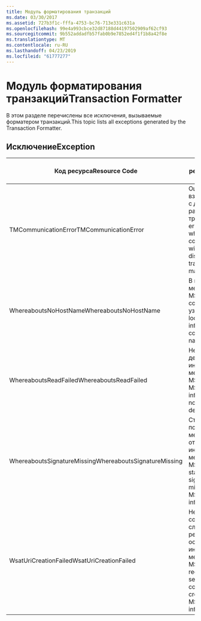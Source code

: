 ```yaml
---
title: Модуль форматирования транзакций
ms.date: 03/30/2017
ms.assetid: 727b3f1c-fffa-4753-bc76-713e331c631a
ms.openlocfilehash: 99e4a993cbce32d87188d44197502909af62cf93
ms.sourcegitcommit: 9b552addadfb57fab0b9e7852ed4f1f1b8a42f8e
ms.translationtype: MT
ms.contentlocale: ru-RU
ms.lasthandoff: 04/23/2019
ms.locfileid: "61777277"
---
```

# <a name="transaction-formatter"></a><span data-ttu-id="4c686-102">Модуль форматирования транзакций</span><span class="sxs-lookup"><span data-stu-id="4c686-102">Transaction Formatter</span></span>
<span data-ttu-id="4c686-103">В этом разделе перечислены все исключения, вызываемые форматером транзакций.</span><span class="sxs-lookup"><span data-stu-id="4c686-103">This topic lists all exceptions generated by the Transaction Formatter.</span></span>  
  
## <a name="exception"></a><span data-ttu-id="4c686-104">Исключение</span><span class="sxs-lookup"><span data-stu-id="4c686-104">Exception</span></span>  
  
|<span data-ttu-id="4c686-105">Код ресурса</span><span class="sxs-lookup"><span data-stu-id="4c686-105">Resource Code</span></span>|<span data-ttu-id="4c686-106">Строка ресурса</span><span class="sxs-lookup"><span data-stu-id="4c686-106">Resource String</span></span>|  
|-------------------|---------------------|  
|<span data-ttu-id="4c686-107">TMCommunicationError</span><span class="sxs-lookup"><span data-stu-id="4c686-107">TMCommunicationError</span></span>|<span data-ttu-id="4c686-108">Ошибка при взаимодействии с диспетчером распределенных транзакций.</span><span class="sxs-lookup"><span data-stu-id="4c686-108">An error occurred while communicating with the distributed transaction manager.</span></span>|  
|<span data-ttu-id="4c686-109">WhereaboutsNoHostName</span><span class="sxs-lookup"><span data-stu-id="4c686-109">WhereaboutsNoHostName</span></span>|<span data-ttu-id="4c686-110">В информации о местонахождении MSDTC не содержится имя узла.</span><span class="sxs-lookup"><span data-stu-id="4c686-110">The MSDTC location information did not contain a host name.</span></span>|  
|<span data-ttu-id="4c686-111">WhereaboutsReadFailed</span><span class="sxs-lookup"><span data-stu-id="4c686-111">WhereaboutsReadFailed</span></span>|<span data-ttu-id="4c686-112">Не удалось десериализовать информацию о местонахождении MSDTC.</span><span class="sxs-lookup"><span data-stu-id="4c686-112">The MSDTC location information could not be deserialized.</span></span>|  
|<span data-ttu-id="4c686-113">WhereaboutsSignatureMissing</span><span class="sxs-lookup"><span data-stu-id="4c686-113">WhereaboutsSignatureMissing</span></span>|<span data-ttu-id="4c686-114">Стандартная подпись местонахождения отсутствует в информации о местонахождении MSDTC.</span><span class="sxs-lookup"><span data-stu-id="4c686-114">The standard location signature was missing from the MSDTC location information.</span></span>|  
|<span data-ttu-id="4c686-115">WsatUriCreationFailed</span><span class="sxs-lookup"><span data-stu-id="4c686-115">WsatUriCreationFailed</span></span>|<span data-ttu-id="4c686-116">Не удалось создать адрес службы регистрации на основе информации о местонахождении MSDTC.</span><span class="sxs-lookup"><span data-stu-id="4c686-116">A registration service address could not be created from the MSDTC location information.</span></span>|
